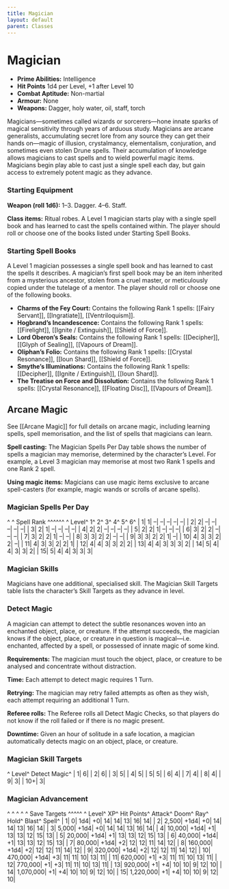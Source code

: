 ```yaml
---
title: Magician
layout: default
parent: Classes
---
```


# Magician 

  * **Prime Abilities:**	Intelligence
  * **Hit Points**	1d4 per Level, +1 after Level 10
  * **Combat Aptitude:**	Non-martial
  * **Armour:**	None
  * **Weapons:**	Dagger, holy water, oil, staff, torch

Magicians—sometimes called wizards or sorcerers—hone innate sparks of magical sensitivity through years of arduous study. Magicians are arcane generalists, accumulating secret lore from any source they can get their hands on—magic of illusion, crystalmancy, elementalism, conjuration, and sometimes even stolen Drune spells. Their accumulation of knowledge allows magicians to cast spells and to wield powerful magic items. Magicians begin play able to cast just a single spell each day, but gain access to extremely potent magic as they advance.

### Starting Equipment 

**Weapon (roll 1d6):** 1–3. Dagger. 4–6. Staff.

**Class items:** Ritual robes. A Level 1 magician starts play with a single spell book and has learned to cast the spells contained within. The player should roll or choose one of the books listed under Starting Spell Books.

### Starting Spell Books 

A Level 1 magician possesses a single spell book and has learned to cast the spells it describes. A magician’s first spell book may be an item inherited from a mysterious ancestor, stolen from a cruel master, or meticulously copied under the tutelage of a mentor. The player should roll or choose one of the following books.

  * **Charms of the Fey Court:** Contains the following Rank 1 spells: [[Fairy Servant]], [[Ingratiate]], [[Ventriloquism]].
  * **Hogbrand’s Incandescence:** Contains the following Rank 1 spells: [[Firelight]], [[Ignite / Extinguish]], [[Shield of Force]].
  * **Lord Oberon’s Seals:** Contains the following Rank 1 spells: [[Decipher]], [[Glyph of Sealing]], [[Vapours of Dream]].
  * **Oliphan’s Folio:** Contains the following Rank 1 spells: [[Crystal Resonance]], [[Ioun Shard]], [[Shield of Force]].
  * **Smythe’s Illuminations:** Contains the following Rank 1 spells: [[Decipher]], [[Ignite / Extinguish]], [[Ioun Shard]].
  * **The Treatise on Force and Dissolution:** Contains the following Rank 1 spells: [[Crystal Resonance]], [[Floating Disc]], [[Vapours of Dream]].

## Arcane Magic 

See [[Arcane Magic]] for full details on arcane magic, including learning spells, spell memorisation, and the list of spells that magicians can learn.

**Spell casting:** The Magician Spells Per Day table shows the number of spells a magician may memorise, determined by the character’s Level. For example, a Level 3 magician may memorise at most two Rank 1 spells and one Rank 2 spell.

**Using magic items:** Magicians can use magic items exclusive to arcane spell-casters (for example, magic wands or scrolls of arcane spells).

### Magician Spells Per Day 

^ ^  Spell Rank  ^^^^^^
^ Level^ 1^ 2^ 3^ 4^ 5^ 6^
| 1| 1| –| –| –| –| –|
| 2| 2| –| –| –| –| –|
| 3| 2| 1| –| –| –| –|
| 4| 2| 2| –| –| –| –|
| 5| 2| 2| 1| –| –| –|
| 6| 3| 2| 2| –| –| –|
| 7| 3| 2| 2| 1| –| –|
| 8| 3| 3| 2| 2| –| –|
| 9| 3| 3| 2| 2| 1| –|
| 10| 4| 3| 3| 2| 2| –|
| 11| 4| 3| 3| 2| 2| 1|
| 12| 4| 4| 3| 3| 2| 2|
| 13| 4| 4| 3| 3| 3| 2|
| 14| 5| 4| 4| 3| 3| 2|
| 15| 5| 4| 4| 3| 3| 3|

### Magician Skills 

Magicians have one additional, specialised skill. The Magician Skill Targets table lists the character’s Skill Targets as they advance in level.

### Detect Magic 

A magician can attempt to detect the subtle resonances woven into an enchanted object, place, or creature. If the attempt succeeds, the magician knows if the object, place, or creature in question is magical—i.e. enchanted, affected by a spell, or possessed of innate magic of some kind.

**Requirements:** The magician must touch the object, place, or creature to be analysed and concentrate without distraction.

**Time:** Each attempt to detect magic requires 1 Turn.

**Retrying:** The magician may retry failed attempts as often as they wish, each attempt requiring an additional 1 Turn.

**Referee rolls:** The Referee rolls all Detect Magic Checks, so that players do not know if the roll failed or if there is no magic present.

**Downtime:** Given an hour of solitude in a safe location, a magician automatically detects magic on an object, place, or creature.

### Magician Skill Targets 

^ Level^ Detect Magic^
| 1| 6|
| 2| 6|
| 3| 5|
| 4| 5|
| 5| 5|
| 6| 4|
| 7| 4|
| 8| 4|
| 9| 3|
| 10+| 3|

### Magician Advancement 

^ ^ ^ ^ ^  Save Targets  ^^^^^
^ Level^ XP^ Hit Points^ Attack^ Doom^ Ray^ Hold^ Blast^ Spell^
| 1| 0| 1d4| +0| 14| 14| 13| 16| 14|
| 2| 2,500| +1d4| +0| 14| 14| 13| 16| 14|
| 3| 5,000| +1d4| +0| 14| 14| 13| 16| 14|
| 4| 10,000| +1d4| +1| 13| 13| 12| 15| 13|
| 5| 20,000| +1d4| +1| 13| 13| 12| 15| 13|
| 6| 40,000| +1d4| +1| 13| 13| 12| 15| 13|
| 7| 80,000| +1d4| +2| 12| 12| 11| 14| 12|
| 8| 160,000| +1d4| +2| 12| 12| 11| 14| 12|
| 9| 320,000| +1d4| +2| 12| 12| 11| 14| 12|
| 10| 470,000| +1d4| +3| 11| 11| 10| 13| 11|
| 11| 620,000| +1| +3| 11| 11| 10| 13| 11|
| 12| 770,000| +1| +3| 11| 11| 10| 13| 11|
| 13| 920,000| +1| +4| 10| 10| 9| 12| 10|
| 14| 1,070,000| +1| +4| 10| 10| 9| 12| 10|
| 15| 1,220,000| +1| +4| 10| 10| 9| 12| 10|
